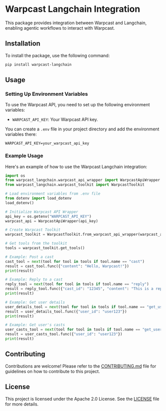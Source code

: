 # Warpcast Langchain Integration

This package provides integration between Warpcast and Langchain, enabling agentic workflows to interact with Warpcast.

## Installation

To install the package, use the following command:

```bash
pip install warpcast-langchain
```

## Usage

### Setting Up Environment Variables

To use the Warpcast API, you need to set up the following environment variables:

- `WARPCAST_API_KEY`: Your Warpcast API key.

You can create a `.env` file in your project directory and add the environment variables there:

```plaintext
WARPCAST_API_KEY=your_warpcast_api_key
```

### Example Usage

Here's an example of how to use the Warpcast Langchain integration:

```python
import os
from warpcast_langchain.warpcast_api_wrapper import WarpcastApiWrapper
from warpcast_langchain.warpcast_toolkit import WarpcastToolkit

# Load environment variables from .env file
from dotenv import load_dotenv
load_dotenv()

# Initialize Warpcast API Wrapper
api_key = os.getenv("WARPCAST_API_KEY")
warpcast_api = WarpcastApiWrapper(api_key)

# Create Warpcast Toolkit
warpcast_toolkit = WarpcastToolkit.from_warpcast_api_wrapper(warpcast_api)

# Get tools from the toolkit
tools = warpcast_toolkit.get_tools()

# Example: Post a cast
cast_tool = next(tool for tool in tools if tool.name == "cast")
result = cast_tool.func({"content": "Hello, Warpcast!"})
print(result)

# Example: Reply to a cast
reply_tool = next(tool for tool in tools if tool.name == "reply")
result = reply_tool.func({"cast_id": "12345", "content": "This is a reply"})
print(result)

# Example: Get user details
user_details_tool = next(tool for tool in tools if tool.name == "get_user_details")
result = user_details_tool.func({"user_id": "user123"})
print(result)

# Example: Get user's casts
user_casts_tool = next(tool for tool in tools if tool.name == "get_user_casts")
result = user_casts_tool.func({"user_id": "user123"})
print(result)
```

## Contributing

Contributions are welcome! Please refer to the [CONTRIBUTING.md](../CONTRIBUTING.md) file for guidelines on how to contribute to this project.

## License

This project is licensed under the Apache 2.0 License. See the [LICENSE](../LICENSE.md) file for more details.

